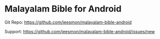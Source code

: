 # Malayalam Bible for Android

Git Repo: https://github.com/jeesmon/malayalam-bible-android

Support: https://github.com/jeesmon/malayalam-bible-android/issues/new
